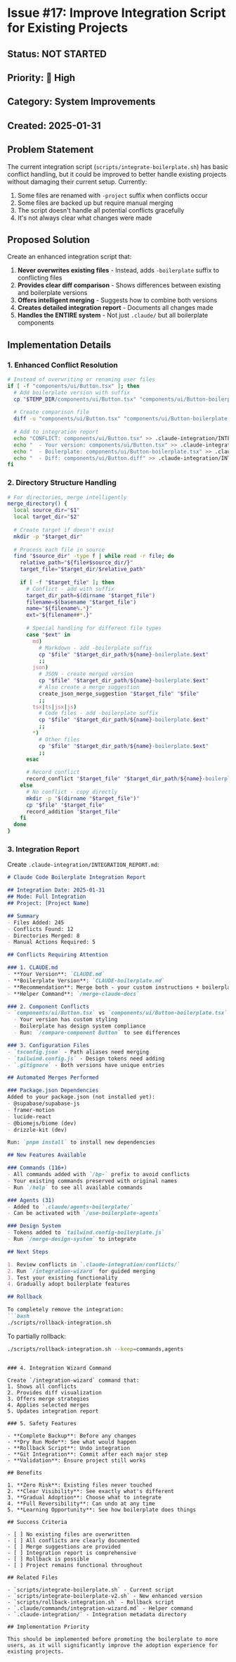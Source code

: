 # Issue #17: Improve Integration Script for Existing Projects

## Status: NOT STARTED
## Priority: 🔴 High
## Category: System Improvements
## Created: 2025-01-31

## Problem Statement

The current integration script (`scripts/integrate-boilerplate.sh`) has basic conflict handling, but it could be improved to better handle existing projects without damaging their current setup. Currently:

1. Some files are renamed with `-project` suffix when conflicts occur
2. Some files are backed up but require manual merging
3. The script doesn't handle all potential conflicts gracefully
4. It's not always clear what changes were made

## Proposed Solution

Create an enhanced integration script that:

1. **Never overwrites existing files** - Instead, adds `-boilerplate` suffix to conflicting files
2. **Provides clear diff comparison** - Shows differences between existing and boilerplate versions
3. **Offers intelligent merging** - Suggests how to combine both versions
4. **Creates detailed integration report** - Documents all changes made
5. **Handles the ENTIRE system** - Not just `.claude/` but all boilerplate components

## Implementation Details

### 1. Enhanced Conflict Resolution

```bash
# Instead of overwriting or renaming user files
if [ -f "components/ui/Button.tsx" ]; then
  # Add boilerplate version with suffix
  cp "$TEMP_DIR/components/ui/Button.tsx" "components/ui/Button-boilerplate.tsx"
  
  # Create comparison file
  diff -u "components/ui/Button.tsx" "components/ui/Button-boilerplate.tsx" > "components/ui/Button.diff"
  
  # Add to integration report
  echo "CONFLICT: components/ui/Button.tsx" >> .claude-integration/INTEGRATION_REPORT.md
  echo "  - Your version: components/ui/Button.tsx" >> .claude-integration/INTEGRATION_REPORT.md
  echo "  - Boilerplate: components/ui/Button-boilerplate.tsx" >> .claude-integration/INTEGRATION_REPORT.md
  echo "  - Diff: components/ui/Button.diff" >> .claude-integration/INTEGRATION_REPORT.md
fi
```

### 2. Directory Structure Handling

```bash
# For directories, merge intelligently
merge_directory() {
  local source_dir="$1"
  local target_dir="$2"
  
  # Create target if doesn't exist
  mkdir -p "$target_dir"
  
  # Process each file in source
  find "$source_dir" -type f | while read -r file; do
    relative_path="${file#$source_dir/}"
    target_file="$target_dir/$relative_path"
    
    if [ -f "$target_file" ]; then
      # Conflict - add with suffix
      target_dir_path=$(dirname "$target_file")
      filename=$(basename "$target_file")
      name="${filename%.*}"
      ext="${filename##*.}"
      
      # Special handling for different file types
      case "$ext" in
        md)
          # Markdown - add -boilerplate suffix
          cp "$file" "$target_dir_path/${name}-boilerplate.$ext"
          ;;
        json)
          # JSON - create merged version
          cp "$file" "$target_dir_path/${name}-boilerplate.$ext"
          # Also create a merge suggestion
          create_json_merge_suggestion "$target_file" "$file"
          ;;
        tsx|ts|jsx|js)
          # Code files - add -boilerplate suffix
          cp "$file" "$target_dir_path/${name}-boilerplate.$ext"
          ;;
        *)
          # Other files
          cp "$file" "$target_dir_path/${name}-boilerplate.$ext"
          ;;
      esac
      
      # Record conflict
      record_conflict "$target_file" "$target_dir_path/${name}-boilerplate.$ext"
    else
      # No conflict - copy directly
      mkdir -p "$(dirname "$target_file")"
      cp "$file" "$target_file"
      record_addition "$target_file"
    fi
  done
}
```

### 3. Integration Report

Create `.claude-integration/INTEGRATION_REPORT.md`:

```markdown
# Claude Code Boilerplate Integration Report

## Integration Date: 2025-01-31
## Mode: Full Integration
## Project: [Project Name]

## Summary
- Files Added: 245
- Conflicts Found: 12
- Directories Merged: 8
- Manual Actions Required: 5

## Conflicts Requiring Attention

### 1. CLAUDE.md
- **Your Version**: `CLAUDE.md`
- **Boilerplate Version**: `CLAUDE-boilerplate.md`
- **Recommendation**: Merge both - your custom instructions + boilerplate features
- **Helper Command**: `/merge-claude-docs`

### 2. Component Conflicts
- `components/ui/Button.tsx` vs `components/ui/Button-boilerplate.tsx`
  - Your version has custom styling
  - Boilerplate has design system compliance
  - Run: `/compare-component Button` to see differences

### 3. Configuration Files
- `tsconfig.json` - Path aliases need merging
- `tailwind.config.js` - Design tokens need adding
- `.gitignore` - Both versions have unique entries

## Automated Merges Performed

### Package.json Dependencies
Added to your package.json (not installed yet):
- @supabase/supabase-js
- framer-motion
- lucide-react
- @biomejs/biome (dev)
- drizzle-kit (dev)

Run: `pnpm install` to install new dependencies

## New Features Available

### Commands (116+)
- All commands added with `/bp-` prefix to avoid conflicts
- Your existing commands preserved with original names
- Run `/help` to see all available commands

### Agents (31)
- Added to `.claude/agents-boilerplate/`
- Can be activated with `/use-boilerplate-agents`

### Design System
- Tokens added to `tailwind.config-boilerplate.js`
- Run `/merge-design-system` to integrate

## Next Steps

1. Review conflicts in `.claude-integration/conflicts/`
2. Run `/integration-wizard` for guided merging
3. Test your existing functionality
4. Gradually adopt boilerplate features

## Rollback

To completely remove the integration:
```bash
./scripts/rollback-integration.sh
```

To partially rollback:
```bash
./scripts/rollback-integration.sh --keep=commands,agents
```
```

### 4. Integration Wizard Command

Create `/integration-wizard` command that:
1. Shows all conflicts
2. Provides diff visualization
3. Offers merge strategies
4. Applies selected merges
5. Updates integration report

### 5. Safety Features

- **Complete Backup**: Before any changes
- **Dry Run Mode**: See what would happen
- **Rollback Script**: Undo integration
- **Git Integration**: Commit after each major step
- **Validation**: Ensure project still works

## Benefits

1. **Zero Risk**: Existing files never touched
2. **Clear Visibility**: See exactly what's different
3. **Gradual Adoption**: Choose what to integrate
4. **Full Reversibility**: Can undo at any time
5. **Learning Opportunity**: See how boilerplate does things

## Success Criteria

- [ ] No existing files are overwritten
- [ ] All conflicts are clearly documented
- [ ] Merge suggestions are provided
- [ ] Integration report is comprehensive
- [ ] Rollback is possible
- [ ] Project remains functional throughout

## Related Files

- `scripts/integrate-boilerplate.sh` - Current script
- `scripts/integrate-boilerplate-v2.sh` - New enhanced version
- `scripts/rollback-integration.sh` - Rollback script
- `.claude/commands/integration-wizard.md` - Helper command
- `.claude-integration/` - Integration metadata directory

## Implementation Priority

This should be implemented before promoting the boilerplate to more users, as it will significantly improve the adoption experience for existing projects.
